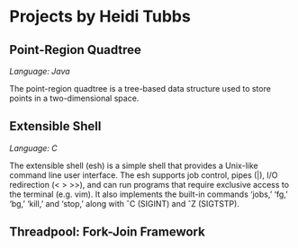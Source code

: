 # Projects by Heidi Tubbs

Point-Region Quadtree
---------------------
*Language: Java*

The point-region quadtree is a tree-based data structure used to store points in a two-dimensional space. 

Extensible Shell
--------------------
*Language: C*

The extensible shell (esh) is a simple shell that provides a Unix-like command line user interface. The esh supports job control, pipes (|), I/O redirection (< > >>), and can run programs that require exclusive access to the terminal (e.g. vim). It also implements the built-in commands ‘jobs,’ ‘fg,’ ‘bg,’ ‘kill,’ and ‘stop,’ along with ˆC (SIGINT) and ˆZ (SIGTSTP).

Threadpool: Fork-Join Framework
----------------------
